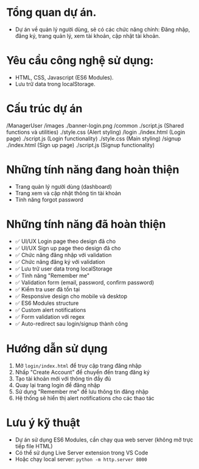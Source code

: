 # Tổng quan dự án.
- Dự án về quản lý người dùng, sẽ có các chức năng chính: Đăng nhập, đăng ký, trang quản lý, xem tài khoản, cập nhật tài khoản.

# Yêu cầu công nghệ sử dụng:
- HTML, CSS, Javascript (ES6 Modules).
- Lưu trữ data trong localStorage.

# Cấu trúc dự án
/ManagerUser
    /images
        ./banner-login.png
    /common
        ./script.js (Shared functions và utilities)
        ./style.css (Alert styling)
    /login
        ./index.html (Login page)
        ./script.js (Login functionality)
        ./style.css (Main styling)
    /signup
        ./index.html (Sign up page)
        ./script.js (Signup functionality)

# Những tính năng đang hoàn thiện
- Trang quản lý người dùng (dashboard)
- Trang xem và cập nhật thông tin tài khoản
- Tính năng forgot password

# Những tính năng đã hoàn thiện
- ✅ UI/UX Login page theo design đã cho
- ✅ UI/UX Sign up page theo design đã cho
- ✅ Chức năng đăng nhập với validation
- ✅ Chức năng đăng ký với validation
- ✅ Lưu trữ user data trong localStorage
- ✅ Tính năng "Remember me"
- ✅ Validation form (email, password, confirm password)
- ✅ Kiểm tra user đã tồn tại
- ✅ Responsive design cho mobile và desktop
- ✅ ES6 Modules structure
- ✅ Custom alert notifications
- ✅ Form validation với regex
- ✅ Auto-redirect sau login/signup thành công

# Hướng dẫn sử dụng
1. Mở `login/index.html` để truy cập trang đăng nhập
2. Nhấp "Create Account" để chuyển đến trang đăng ký
3. Tạo tài khoản mới với thông tin đầy đủ
4. Quay lại trang login để đăng nhập
5. Sử dụng "Remember me" để lưu thông tin đăng nhập
6. Hệ thống sẽ hiển thị alert notifications cho các thao tác

# Lưu ý kỹ thuật
- Dự án sử dụng ES6 Modules, cần chạy qua web server (không mở trực tiếp file HTML)
- Có thể sử dụng Live Server extension trong VS Code
- Hoặc chạy local server: `python -m http.server 8000`